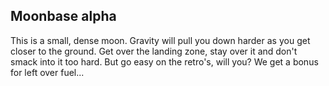 ## Moonbase alpha

This is a small, dense moon. Gravity will pull you down harder as you get closer to the ground. Get over the landing zone, stay over it and don't smack into it too hard. But go easy on the retro's, will you? We get a bonus for left over fuel...